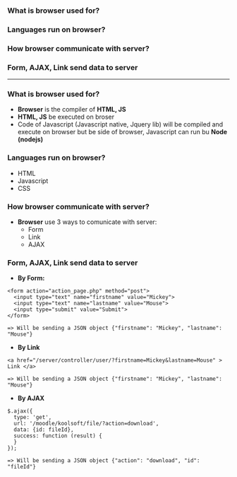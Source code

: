 ### What is browser used for?
### Languages run on browser?
### How browser communicate with server?
### Form, AJAX, Link send data to server

--------------------

### What is browser used for?
  - **Browser** is the compiler of **HTML, JS**
  - **HTML, JS** be executed on broser
  - Code of Javascript (Javascript native, Jquery lib) will be compiled and execute on browser but be side of browser, Javascript can run bu **Node (nodejs)**

### Languages run on browser?
  - HTML
  - Javascript
  - CSS
  
### How browser communicate with server?
  - **Browser** use 3 ways to comunicate with server:
    - Form
    - Link
    - AJAX
  
### Form, AJAX, Link send data to server

- **By Form:**

```
<form action="action_page.php" method="post">
  <input type="text" name="firstname" value="Mickey">
  <input type="text" name="lastname" value="Mouse">
  <input type="submit" value="Submit">
</form>

=> Will be sending a JSON object {"firstname": "Mickey", "lastname": "Mouse"}
```

- **By Link**

```
<a href="/server/controller/user/?firstname=Mickey&lastname=Mouse" > Link </a>

=> Will be sending a JSON object {"firstname": "Mickey", "lastname": "Mouse"}
```
- **By AJAX**

```
$.ajax({
  type: 'get',
  url: '/moodle/koolsoft/file/?action=download',
  data: {id: fileId},
  success: function (result) {
  }
});

=> Will be sending a JSON object {"action": "download", "id": "fileId"}
```


